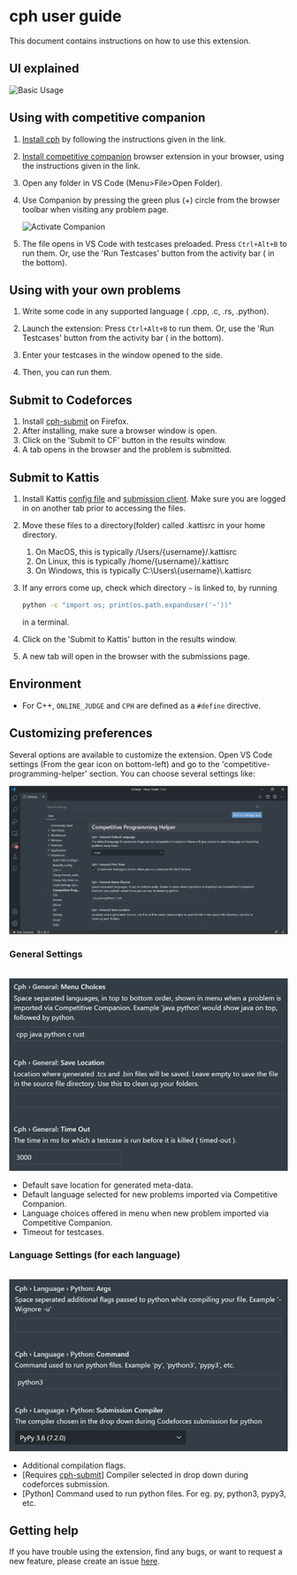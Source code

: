 # cph user guide

This document contains instructions on how to use this extension.

## UI explained

![Basic Usage](img/user-guide-image.png)

## Using with competitive companion

1. [Install cph](https://marketplace.visualstudio.com/items?itemName=DivyanshuAgrawal.competitive-programming-helper)
   by following the instructions given in the link.

1. [Install competitive companion](https://github.com/jmerle/competitive-companion#readme)
   browser extension in your browser, using the instructions given in the link.

1. Open any folder in VS Code (Menu>File>Open Folder).

1. Use Companion by pressing the green plus (+) circle from the browser toolbar
   when visiting any problem page.

    ![Activate Companion](img/activate-companion.png)

1. The file opens in VS Code with testcases preloaded. Press `Ctrl+Alt+B` to run
   them. Or, use the 'Run Testcases' button from the activity bar ( in the
   bottom).

## Using with your own problems

1. Write some code in any supported language ( .cpp, .c, .rs, .python).

1. Launch the extension: Press `Ctrl+Alt+B` to run them. Or, use the 'Run
   Testcases' button from the activity bar ( in the bottom).

1. Enter your testcases in the window opened to the side.

1. Then, you can run them.

## Submit to Codeforces

1. Install [cph-submit](https://github.com/agrawal-d/cph-submit) on Firefox.
1. After installing, make sure a browser window is open.
1. Click on the 'Submit to CF' button in the results window.
1. A tab opens in the browser and the problem is submitted.

## Submit to Kattis

1. Install Kattis [config file](https://open.kattis.com/download/kattisrc) and [submission client](https://open.kattis.com/download/submit.py?e48b42=). Make sure you are logged in on another tab prior to accessing the files.

2. Move these files to a directory(folder) called .kattisrc in your home directory.

   1. On MacOS, this is typically /Users/{username}/.kattisrc
   2. On Linux, this is typically /home/{username}/.kattisrc
   3. On Windows, this is typically C:\Users\\{username}\\.kattisrc

3. If any errors come up, check which directory `~` is linked to, by running 

   ```bash
   python -c "import os; print(os.path.expanduser('~'))"
   ```

   in a terminal.

4. Click on the 'Submit to Kattis' button in the results window.

5. A new tab will open in the browser with the submissions page. 


## Environment

-   For C++, `ONLINE_JUDGE` and `CPH` are defined as a `#define` directive.

## Customizing preferences

Several options are available to customize the extension. Open VS Code settings
(From the gear icon on bottom-left) and go to the
'competitive-programming-helper' section. You can choose several settings like:

![Preferences](img/settings2.png)

### General Settings
\
![Preferences](img/generalSettings.png)
   - Default save location for generated meta-data.
   - Default language selected for new problems imported via Competitive Companion.
   - Language choices offered in menu when new problem imported via Competitive Companion.
   - Timeout for testcases.

### Language Settings (for each language)
\
![Preferences](img/languageSettings.png)
   - Additional compilation flags.
   - [Requires [cph-submit](#submit-to-codeforces)] Compiler selected in drop down during codeforces submission.
   - [Python] Command used to run python files. For eg. py, python3, pypy3, etc.
   
## Getting help

If you have trouble using the extension, find any bugs, or want to request a new
feature, please create an issue [here](https://github.com/agrawal-d/cph/issues).
